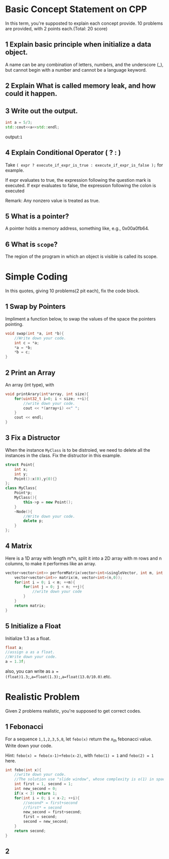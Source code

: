 # Basic Concept Statement on CPP

In this term, you're supposted to explain each concept provide. 10 problems are provided, with 2 points each.(Total: 20 score)

## 1 Explain basic principle when initialize a data object.

A name can be any combination of letters, numbers, and the underscore (_), but cannot begin with a number and cannot be a language keyword.

## 2 Explain What is called memory leak, and how could it happen.



## 3 Write out the output.

```c++
int a = 5/3;
std::cout<<a<<std::endl;
```

output:`1`

## 4 Explain Conditional Operator ( ? : )

Take `( expr ? execute_if_expr_is_true : execute_if_expr_is_false );` for example.

If expr evaluates to true, the expression following the question mark is executed. If expr evaluates to false, the expression following the colon is executed

Remark:  Any nonzero value is treated as true.

## 5 What is a pointer?

A pointer holds a memory address, something like, e.g., 0x00a0fb64.

## 6 What is `scope`?

The region of the program in which an object is visible is called its scope.



#  Simple Coding

In this quotes, giving 10 problems(2 pit each), fix the code block.

## 1 Swap by Pointers

Impliment a function below, to swap the values of the space the pointers pointing.

```c++
void swap(int *a, int *b){
    //Write down your code.
    int c = *a;
    *a = *b;
    *b = c;
}
```

## 2 Print an Array

An array (int type), with

```c++
void printArary(int*array, int size){
    for(uint32_t i=0; i < size; ++i){
        //write down your code.
        cout << *(array+i) <<" ";
    }
    cout << endl;
}
```



## 3 Fix a Distructor

When the instance `MyClass` is to be distroied, we need to delete all the instances in the class. Fix the distructor in this example.

```c++
struct Point{
  	int x;
    int y;
    Point():x(0),y(0){}
};
class MyClass{
	Point*p;
    MyClass(){
        this->p = new Point();
    }
    ~Node(){
        //Write down your code.
        delete p;
    } 
};
```



## 4 Matrix

Here is a 1D array with length m*n, split it into a 2D array with m rows and n columns, to make it performes like an array.

```c++
vector<vector<int>> performMatrix(vector<int>&singleVector, int m, int n){
    vector<vector<int>> matrix(m, vector<int>(n,0));
    for(int i = 0; i < m; ++m){
        for(int j = 0; j < n; ++j){
            //write down your code
        }
    }
    return matrix;
}
```

## 5 Initialize a Float

Initialize 1.3 as a float.

```c++
float a;
//assign a as a float.
//Write down your code.
a = 1.3f;
```

also, you can write as `a = (float)1.3;`,`a=float(1.3);`,`a=float(13.0/10.0)`.etc.

# Realistic Problem

Given 2 problems realistic, you're supposed to get correct codes.

## 1 Febonacci

For a sequence `1,1,2,3,5,8`, let `febo(x)` return the $x_{th}$ febonacci value. Write down your code.

Hint: `febo(x) = febo(x-1)+febo(x-2)`, with `febo(1) = 1` and `febo(2) = 1` here.

```c++
int febo(int x){
    //write down your code.
    //The solution use "slide window", whose complexity is o(1) in space and o(n) in time.
    int first = 1, second = 1;
    int new_second = 0;
    if(x < 3) return 1;
    for(int i = 0; i < x-2; ++i){
        //second* = first+second
        //first* = second
        new_second = first+second;
        first = second;
        second = new_second;
    }
    return second;
}
```

## 2 













